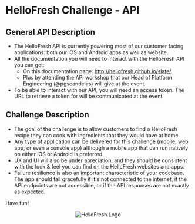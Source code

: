 # HelloFresh Challenge - API

## General API Description
- The HelloFresh API is currently powering most of our customer facing applications: both our iOS and Android apps as well as website.
- All the documentation you will need to interact with the HelloFresh API you can get:
  - On this documentation page: http://hellofresh.github.io/slate/.
  - Plus by attending the API workshop that our Head of Platform Engineering (@pgscandeias) will give at the event.
- To be able to interact with our API, you will need an access token. The URL to retrieve a token for will be communicated at the event.

## Challenge Description
- The goal of the challenge is to allow customers to find a HelloFresh recipe they can cook with ingredients that they would have at home.
- Any type of application can be delivered for this challenge (mobile, web app, or even a console app) although a mobile app that can run natively on either iOS or Android is preferred.
- UX and UI will also be under apreciation, and they should be consistent with the look & feel you can find on the HelloFresh websites and apps.
- Failure resilience is also an important characteristic of your codebase. The app should fail gracefully if it's not connected to the internet, if the API endpoints are not accessible, or if the API responses are not exactly as expected.

Have fun!

<p align="center">
    <img alt="HelloFresh Logo" src="https://www.hellofresh.com/images/hellofresh-logo.png" />
</p>